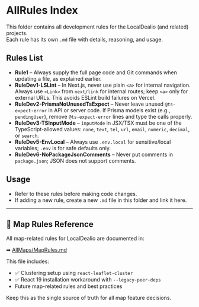 # AllRules Index

This folder contains all development rules for the LocalDealio (and related) projects.  
Each rule has its own `.md` file with details, reasoning, and usage.

## Rules List

- **Rule1** – Always supply the full page code and Git commands when updating a file, as explained earlier.
- **RuleDev1-LSLint** – In Next.js, never use plain `<a>` for internal navigation. Always use `<Link>` from `next/link` for internal routes; keep `<a>` only for external URLs. This avoids ESLint build failures on Vercel.
- **RuleDev2-PrismaNoUnusedTsExpect** – Never leave unused `@ts-expect-error` in API or server code. If Prisma models exist (e.g., `pendingUser`), remove `@ts-expect-error` lines and type the calls properly.
- **RuleDev3-TSInputMode** – `inputMode` in JSX/TSX must be one of the TypeScript-allowed values: `none`, `text`, `tel`, `url`, `email`, `numeric`, `decimal`, or `search`.
- **RuleDev5-EnvLocal** – Always use `.env.local` for sensitive/local variables; `.env` is for safe defaults only.
- **RuleDev6-NoPackageJsonComments** – Never put comments in `package.json`; JSON does not support comments.

## Usage

- Refer to these rules before making code changes.
- If adding a new rule, create a new `.md` file in this folder and link it here.


---

## 📍 Map Rules Reference

All map-related rules for LocalDealio are documented in:

➡ [AllMaps/MapRules.md](./AllMaps/MapRules.md)

This file includes:
- ✅ Clustering setup using `react-leaflet-cluster`
- ✅ React 19 installation workaround with `--legacy-peer-deps`
- Future map-related rules and best practices

Keep this as the single source of truth for all map feature decisions.


